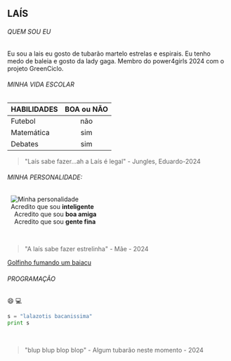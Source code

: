 LAÍS
---
###### QUEM SOU EU
Eu sou a lais eu gosto de tubarão martelo estrelas e espirais.
Eu tenho medo de baleia e gosto da lady gaga.
Membro do power4girls 2024 com o projeto GreenCiclo.

###### MINHA VIDA ESCOLAR

|HABILIDADES|BOA ou NÃO|
|:-----|:----:|
|Futebol|não|
|Matemática|sim|
|Debates|sim|
>"Laís sabe fazer...ah a Laís é legal" - Jungles, Eduardo-2024

###### MINHA PERSONALIDADE:

  ![Minha personalidade](https://encrypted-tbn0.gstatic.com/images?q=tbn:ANd9GcTAkUC21cNVuBq8SHyddHg1bHKnQX4ja9YI6WPuUAW-vXOrt3fP)     
  Acredito que sou **inteligente**    
    Acredito que sou **boa amiga**             
    Acredito que sou **gente fina**   
      
    
  >"A laís sabe fazer estrelinha" - Mãe - 2024


[Golfinho fumando um baiacu](https://youtu.be/l_CkUcTPzoE)

###### PROGRAMAÇÃO
:smile: :computer:  
~~~python
s = "lalazotis bacanissima"
print s
~~~
    
>"blup blup blop blop" - Algum tubarão neste momento - 2024

